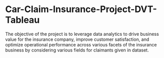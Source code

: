 # Car-Claim-Insurance-Project-DVT-Tableau
The objective of the project is to leverage data analytics to drive business value for the insurance company, improve customer satisfaction, and optimize operational performance across various facets of the insurance business by considering various fields for claimants given in dataset.
